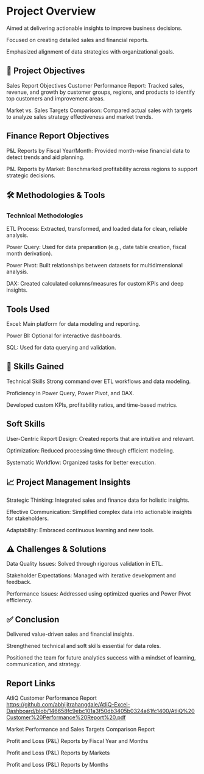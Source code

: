 # Project Overview
Aimed at delivering actionable insights to improve business decisions.

Focused on creating detailed sales and financial reports.

Emphasized alignment of data strategies with organizational goals.

## 🎯 Project Objectives
Sales Report Objectives
Customer Performance Report: Tracked sales, revenue, and growth by customer groups, regions, and products to identify top customers and improvement areas.

Market vs. Sales Targets Comparison: Compared actual sales with targets to analyze sales strategy effectiveness and market trends.

## Finance Report Objectives
P&L Reports by Fiscal Year/Month: Provided month-wise financial data to detect trends and aid planning.

P&L Reports by Market: Benchmarked profitability across regions to support strategic decisions.

## 🛠 Methodologies & Tools
### Technical Methodologies
ETL Process: Extracted, transformed, and loaded data for clean, reliable analysis.

Power Query: Used for data preparation (e.g., date table creation, fiscal month derivation).

Power Pivot: Built relationships between datasets for multidimensional analysis.

DAX: Created calculated columns/measures for custom KPIs and deep insights.

## Tools Used
Excel: Main platform for data modeling and reporting.

Power BI: Optional for interactive dashboards.

SQL: Used for data querying and validation.

## 🧠 Skills Gained
Technical Skills
Strong command over ETL workflows and data modeling.

Proficiency in Power Query, Power Pivot, and DAX.

Developed custom KPIs, profitability ratios, and time-based metrics.

## Soft Skills
User-Centric Report Design: Created reports that are intuitive and relevant.

Optimization: Reduced processing time through efficient modeling.

Systematic Workflow: Organized tasks for better execution.

## 📈 Project Management Insights
Strategic Thinking: Integrated sales and finance data for holistic insights.

Effective Communication: Simplified complex data into actionable insights for stakeholders.

Adaptability: Embraced continuous learning and new tools.

## ⚠️ Challenges & Solutions
Data Quality Issues: Solved through rigorous validation in ETL.

Stakeholder Expectations: Managed with iterative development and feedback.

Performance Issues: Addressed using optimized queries and Power Pivot efficiency.

## ✅ Conclusion
Delivered value-driven sales and financial insights.

Strengthened technical and soft skills essential for data roles.

Positioned the team for future analytics success with a mindset of learning, communication, and strategy.

## Report Links

AtliQ Customer Performance Report https://github.com/abhijitrahangdale/AtliQ-Excel-Dashboard/blob/146658fc9ebc101a3f50db3405b0324a61fc1400/AtliQ%20Customer%20Performance%20Report%20.pdf

Market Performance and Sales Targets Comparison Report

Profit and Loss (P&L) Reports by Fiscal Year and Months

Profit and Loss (P&L) Reports by Markets

Profit and Loss (P&L) Reports by Months


